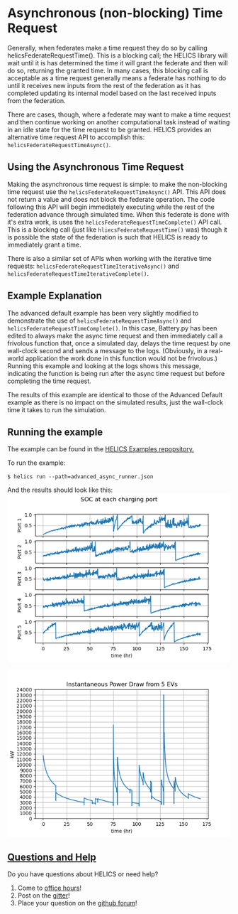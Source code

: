 # Asynchronous (non-blocking) Time Request

Generally, when federates make a time request they do so by calling helicsFederateRequestTime(). This is a blocking call; the HELICS library will wait until it is has determined the time it will grant the federate and then will do so, returning the granted time. In many cases, this blocking call is acceptable as a time request generally means a federate has nothing to do until it receives new inputs from the rest of the federation as it has completed updating its internal model based on the last received inputs from the federation.

There are cases, though, where a federate may want to make a time request and then continue working on another computational task instead of waiting in an idle state for the time request to be granted. HELICS provides an alternative time request API to accomplish this: `helicsFederateRequestTimeAsync()`.

## Using the Asynchronous Time Request

Making the asynchronous time request is simple: to make the non-blocking time request use the `helicsFederateRequestTimeAsync()` API. This API does not return a value and does not block the federate operation. The code following this API will begin immediately executing while the rest of the federation advance through simulated time. When this federate is done with it's extra work, is uses the `helicsFederateRequestTimeComplete()` API call. This is a blocking call (just like `hliecsFederateRequestTime()` was) though it is possible the state of the federation is such that HELICS is ready to immediately grant a time.

There is also a similar set of APIs when working with the iterative time requests: `helicsFederateRequestTimeIterativeAsync()` and `helicsFederateRequestTimeIterativeComplete()`.

## Example Explanation

The advanced default example has been very slightly modified to demonstrate the use of `helicsFederateRequestTimeAsync()` and `helicsFederateRequestTimeComplete()`. In this case, Battery.py has been edited to always make the async time request and then immediately call a frivolous function that, once a simulated day, delays the time request by one wall-clock second and sends a message to the logs. (Obviously, in a real-world application the work done in this function would not be frivolous.) Running this example and looking at the logs shows this message, indicating the function is being run after the async time request but before completing the time request.

The results of this example are identical to those of the Advanced Default example as there is no impact on the simulated results, just the wall-clock time it takes to run the simulation.

## Running the example

The example can be found in the [HELICS Examples repopsitory.](https://github.com/GMLC-TDC/HELICS-Examples/tree/main/user_guide_examples/advanced/advanced_async_time_request)

To run the example:

```shell
$ helics run --path=advanced_async_runner.json
```

And the results should look like this:
![](https://github.com/GMLC-TDC/helics_doc_resources/raw/main/user_guide/advanced_default_estimated_SOCs.png)

![](https://github.com/GMLC-TDC/helics_doc_resources/raw/main/user_guide/advanced_default_charging_power.png)

## [Questions and Help](../../support.md)

Do you have questions about HELICS or need help?

1. Come to [office hours](https://helics.org/HELICSOfficeHours.ics)!
2. Post on the [gitter](https://gitter.im/GMLC-TDC/HELICS)!
3. Place your question on the [github forum](https://github.com/GMLC-TDC/HELICS/discussions)!
